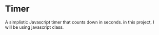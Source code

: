 # Timer
A simplistic Javascript timer that counts down in seconds.
in this project, I will be using javascript class.
